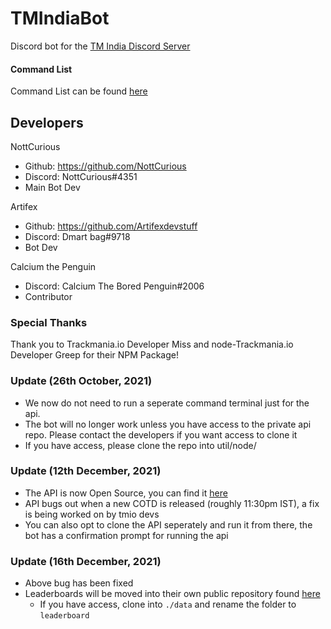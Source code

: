 # TMIndiaBot

Discord bot for the [TM India Discord Server](https://discord.gg/aztYuhWxgU "TM India Discord invite")

#### Command List
Command List can be found [here](https://gist.github.com/NottCurious/f9b618bbfd8aa133d0de2655b94bfca6)


## Developers

NottCurious

* Github: <https://github.com/NottCurious>
* Discord: NottCurious#4351
* Main Bot Dev

Artifex

* Github: <https://github.com/Artifexdevstuff>
* Discord: Dmart bag#9718
* Bot Dev

Calcium the Penguin

* Discord: Calcium The Bored Penguin#2006
* Contributor

### Special Thanks
Thank you to Trackmania.io Developer Miss and node-Trackmania.io Developer Greep for their NPM Package!

### Update (26th October, 2021)
* We now do not need to run a seperate command terminal just for the api.
* The bot will no longer work unless you have access to the private api repo. Please contact the developers if you want access to clone it
* If you have access, please clone the repo into util/node/

### Update (12th December, 2021)
* The API is now Open Source, you can find it [here](https://github.com/artifexdevstuff/TMIndiaBotApi "TMIndiaBotApi Github Link")
* API bugs out when a new COTD is released (roughly 11:30pm IST), a fix is being worked on by tmio devs
* You can also opt to clone the API seperately and run it from there, the bot has a confirmation prompt for running the api

### Update (16th December, 2021)
* Above bug has been fixed
* Leaderboards will be moved into their own public repository found [here](https://github.com/NottCurious/TrackmaniaLeaderboards)
    * If you have access, clone into `./data` and rename the folder to `leaderboard`